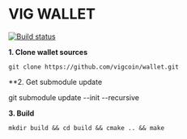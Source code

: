 VIG WALLET
===

[![Build status](https://ci.appveyor.com/api/projects/status/b86pdx2x1wyaxmwv?svg=true)](https://ci.appveyor.com/project/calidion/wallet)

**1. Clone wallet sources**

```
git clone https://github.com/vigcoin/wallet.git
```

**2. Get submodule update

git submodule update --init --recursive

**3. Build**

```
mkdir build && cd build && cmake .. && make
```
